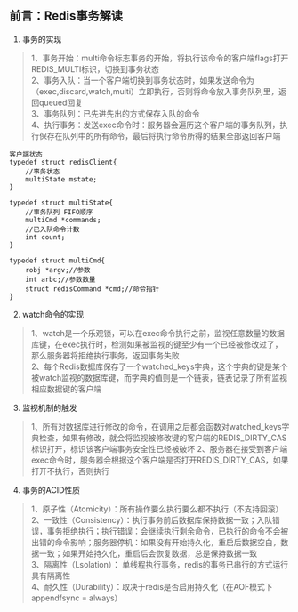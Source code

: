 ## 前言：Redis事务解读
1. 事务的实现
> 1、事务开始：multi命令标志事务的开始，将执行该命令的客户端flags打开REDIS_MULTI标识，切换到事务状态  
> 2、事务入队：当一个客户端切换到事务状态时，如果发送命令为（exec,discard,watch,multi）立即执行，否则将命令放入事务队列里，返回queued回复  
> 3、事务队列：已先进先出的方式保存入队的命令  
> 4、执行事务：发送exec命令时：服务器会遍历这个客户端的事务队列，执行保存在队列中的所有命令，最后将执行命令所得的结果全部返回客户端  
```
客户端状态
typedef struct redisClient{
    //事务状态
    multiState mstate;
}

typedef struct multiState{
    //事务队列 FIFO顺序
    multiCmd *commands;
    //已入队命令计数
    int count;
}

typedef struct multiCmd{
    robj *argv;//参数
    int arbc;//参数数量
    struct redisCommand *cmd;//命令指针
}
```
2. watch命令的实现
> 1、watch是一个乐观锁，可以在exec命令执行之前，监视任意数量的数据库键，在exec执行时，检测如果被监视的键至少有一个已经被修改过了，那么服务器将拒绝执行事务，返回事务失败  
> 2、每个Redis数据库保存了一个watched_keys字典，这个字典的键是某个被watch监视的数据库键，而字典的值则是一个链表，链表记录了所有监视相应数据键的客户端  
3. 监视机制的触发
> 1、所有对数据库进行修改的命令，在调用之后都会函数对watched_keys字典检查，如果有修改，就会将监视被修改键的客户端的REDIS_DIRTY_CAS标识打开，标识该客户端事务安全性已经被破坏 
> 2、服务器在接受到客户端exec命令时，服务器会根据这个客户端是否打开REDIS_DIRTY_CAS，如果打开不执行，否则执行
4. 事务的ACID性质
> 1、原子性（Atomicity）：所有操作要么执行要么都不执行（不支持回滚）  
> 2、一致性（Consistency）：执行事务前后数据库保持数据一致；入队错误，事务拒绝执行；执行错误：会继续执行剩余命令，已执行的命令不会被出错的命令影响；服务器停机：如果没有开始持久化，重启后数据空白，数据一致；如果开始持久化，重启后会恢复数据，总是保持数据一致  
> 3、隔离性（Lsolation）： 单线程执行事务，redis的事务已串行的方式运行具有隔离性    
> 4、耐久性（Durability）：取决于redis是否启用持久化（在AOF模式下 appendfsync = always）
